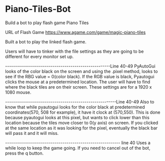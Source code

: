 # Piano-Tiles-Bot
Build a bot to play flash game Piano Tiles


URL of Flash Game
https://www.agame.com/game/magic-piano-tiles

Built a bot to play the linked flash game. 

Users will have to tinker with the file settings as they are going to be different for every monitor set up. 

-----------------------------------------------------Line 40-49
PyAutoGui looks of the color black on the screen and using the .pixel method, looks to see if the RBG value = 0(color black). If the RGB value is black, Pyautogui clicks the mouse at a predetermined location. 
The user will have to find where the black tiles are on their screen. 
These settings are for a 1920 x 1080 mouse. 



--------------------------------------------------------Line 40-49
Also to know that while pyautogui looks for the color black at predetermined coordinates(570, 508 for example), it have it clock at (570,550). This is done because pyautogui looks at this pixel, but wants to click lower than this location because the tiles move closer to 0(y axis) on screen. 
If you clicked at the same location as it was looking for the pixel, eventually the black bar will pass it and it will miss. 




---------------------------------------------------------- line 40
Uses a while loop to keep the game going. If you need to cancel out of the bot, press the q button. 



